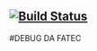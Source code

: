 [![Build Status](https://travis-ci.org/SamuelLicorioLeiva/debug_fatec.svg?branch=master)](https://travis-ci.org/SamuelLicorioLeiva/debug_fatec)
---
#DEBUG DA FATEC